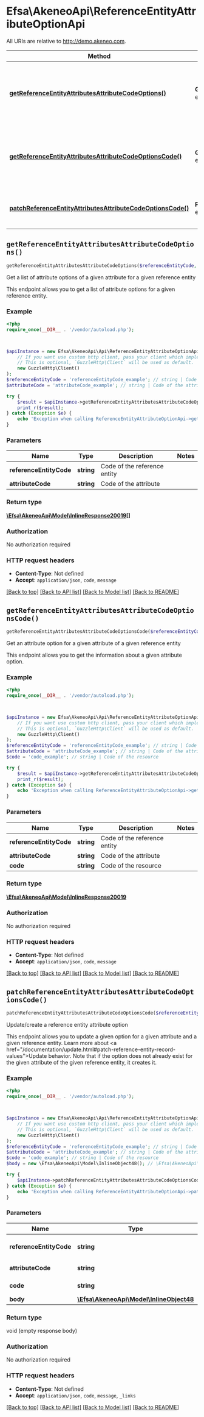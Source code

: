 # Efsa\AkeneoApi\ReferenceEntityAttributeOptionApi

All URIs are relative to http://demo.akeneo.com.

Method | HTTP request | Description
------------- | ------------- | -------------
[**getReferenceEntityAttributesAttributeCodeOptions()**](ReferenceEntityAttributeOptionApi.md#getReferenceEntityAttributesAttributeCodeOptions) | **GET** /api/rest/v1/reference-entities/{reference_entity_code}/attributes/{attribute_code}/options | Get a list of attribute options of a given attribute for a given reference entity
[**getReferenceEntityAttributesAttributeCodeOptionsCode()**](ReferenceEntityAttributeOptionApi.md#getReferenceEntityAttributesAttributeCodeOptionsCode) | **GET** /api/rest/v1/reference-entities/{reference_entity_code}/attributes/{attribute_code}/options/{code} | Get an attribute option for a given attribute of a given reference entity
[**patchReferenceEntityAttributesAttributeCodeOptionsCode()**](ReferenceEntityAttributeOptionApi.md#patchReferenceEntityAttributesAttributeCodeOptionsCode) | **PATCH** /api/rest/v1/reference-entities/{reference_entity_code}/attributes/{attribute_code}/options/{code} | Update/create a reference entity attribute option


## `getReferenceEntityAttributesAttributeCodeOptions()`

```php
getReferenceEntityAttributesAttributeCodeOptions($referenceEntityCode, $attributeCode): \Efsa\AkeneoApi\Model\InlineResponse20019[]
```

Get a list of attribute options of a given attribute for a given reference entity

This endpoint allows you to get a list of attribute options for a given reference entity.

### Example

```php
<?php
require_once(__DIR__ . '/vendor/autoload.php');



$apiInstance = new Efsa\AkeneoApi\Api\ReferenceEntityAttributeOptionApi(
    // If you want use custom http client, pass your client which implements `GuzzleHttp\ClientInterface`.
    // This is optional, `GuzzleHttp\Client` will be used as default.
    new GuzzleHttp\Client()
);
$referenceEntityCode = 'referenceEntityCode_example'; // string | Code of the reference entity
$attributeCode = 'attributeCode_example'; // string | Code of the attribute

try {
    $result = $apiInstance->getReferenceEntityAttributesAttributeCodeOptions($referenceEntityCode, $attributeCode);
    print_r($result);
} catch (Exception $e) {
    echo 'Exception when calling ReferenceEntityAttributeOptionApi->getReferenceEntityAttributesAttributeCodeOptions: ', $e->getMessage(), PHP_EOL;
}
```

### Parameters

Name | Type | Description  | Notes
------------- | ------------- | ------------- | -------------
 **referenceEntityCode** | **string**| Code of the reference entity |
 **attributeCode** | **string**| Code of the attribute |

### Return type

[**\Efsa\AkeneoApi\Model\InlineResponse20019[]**](../Model/InlineResponse20019.md)

### Authorization

No authorization required

### HTTP request headers

- **Content-Type**: Not defined
- **Accept**: `application/json`, `code`, `message`

[[Back to top]](#) [[Back to API list]](../../README.md#endpoints)
[[Back to Model list]](../../README.md#models)
[[Back to README]](../../README.md)

## `getReferenceEntityAttributesAttributeCodeOptionsCode()`

```php
getReferenceEntityAttributesAttributeCodeOptionsCode($referenceEntityCode, $attributeCode, $code): \Efsa\AkeneoApi\Model\InlineResponse20019
```

Get an attribute option for a given attribute of a given reference entity

This endpoint allows you to get the information about a given attribute option.

### Example

```php
<?php
require_once(__DIR__ . '/vendor/autoload.php');



$apiInstance = new Efsa\AkeneoApi\Api\ReferenceEntityAttributeOptionApi(
    // If you want use custom http client, pass your client which implements `GuzzleHttp\ClientInterface`.
    // This is optional, `GuzzleHttp\Client` will be used as default.
    new GuzzleHttp\Client()
);
$referenceEntityCode = 'referenceEntityCode_example'; // string | Code of the reference entity
$attributeCode = 'attributeCode_example'; // string | Code of the attribute
$code = 'code_example'; // string | Code of the resource

try {
    $result = $apiInstance->getReferenceEntityAttributesAttributeCodeOptionsCode($referenceEntityCode, $attributeCode, $code);
    print_r($result);
} catch (Exception $e) {
    echo 'Exception when calling ReferenceEntityAttributeOptionApi->getReferenceEntityAttributesAttributeCodeOptionsCode: ', $e->getMessage(), PHP_EOL;
}
```

### Parameters

Name | Type | Description  | Notes
------------- | ------------- | ------------- | -------------
 **referenceEntityCode** | **string**| Code of the reference entity |
 **attributeCode** | **string**| Code of the attribute |
 **code** | **string**| Code of the resource |

### Return type

[**\Efsa\AkeneoApi\Model\InlineResponse20019**](../Model/InlineResponse20019.md)

### Authorization

No authorization required

### HTTP request headers

- **Content-Type**: Not defined
- **Accept**: `application/json`, `code`, `message`

[[Back to top]](#) [[Back to API list]](../../README.md#endpoints)
[[Back to Model list]](../../README.md#models)
[[Back to README]](../../README.md)

## `patchReferenceEntityAttributesAttributeCodeOptionsCode()`

```php
patchReferenceEntityAttributesAttributeCodeOptionsCode($referenceEntityCode, $attributeCode, $code, $body)
```

Update/create a reference entity attribute option

This endpoint allows you to update a given option for a given attribute and a given reference entity. Learn more about <a href=\"/documentation/update.html#patch-reference-entity-record-values\">Update behavior</a>. Note that if the option does not already exist for the given attribute of the given reference entity, it creates it.

### Example

```php
<?php
require_once(__DIR__ . '/vendor/autoload.php');



$apiInstance = new Efsa\AkeneoApi\Api\ReferenceEntityAttributeOptionApi(
    // If you want use custom http client, pass your client which implements `GuzzleHttp\ClientInterface`.
    // This is optional, `GuzzleHttp\Client` will be used as default.
    new GuzzleHttp\Client()
);
$referenceEntityCode = 'referenceEntityCode_example'; // string | Code of the reference entity
$attributeCode = 'attributeCode_example'; // string | Code of the attribute
$code = 'code_example'; // string | Code of the resource
$body = new \Efsa\AkeneoApi\Model\InlineObject48(); // \Efsa\AkeneoApi\Model\InlineObject48

try {
    $apiInstance->patchReferenceEntityAttributesAttributeCodeOptionsCode($referenceEntityCode, $attributeCode, $code, $body);
} catch (Exception $e) {
    echo 'Exception when calling ReferenceEntityAttributeOptionApi->patchReferenceEntityAttributesAttributeCodeOptionsCode: ', $e->getMessage(), PHP_EOL;
}
```

### Parameters

Name | Type | Description  | Notes
------------- | ------------- | ------------- | -------------
 **referenceEntityCode** | **string**| Code of the reference entity |
 **attributeCode** | **string**| Code of the attribute |
 **code** | **string**| Code of the resource |
 **body** | [**\Efsa\AkeneoApi\Model\InlineObject48**](../Model/InlineObject48.md)|  |

### Return type

void (empty response body)

### Authorization

No authorization required

### HTTP request headers

- **Content-Type**: Not defined
- **Accept**: `application/json`, `code`, `message`, `_links`

[[Back to top]](#) [[Back to API list]](../../README.md#endpoints)
[[Back to Model list]](../../README.md#models)
[[Back to README]](../../README.md)
